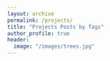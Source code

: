 ```yaml
---
layout: archive
permalink: /projects/
title: "Projects Posts by Tags"
author_profile: true
header:
  image: "/images/trees.jpg"
---
```

